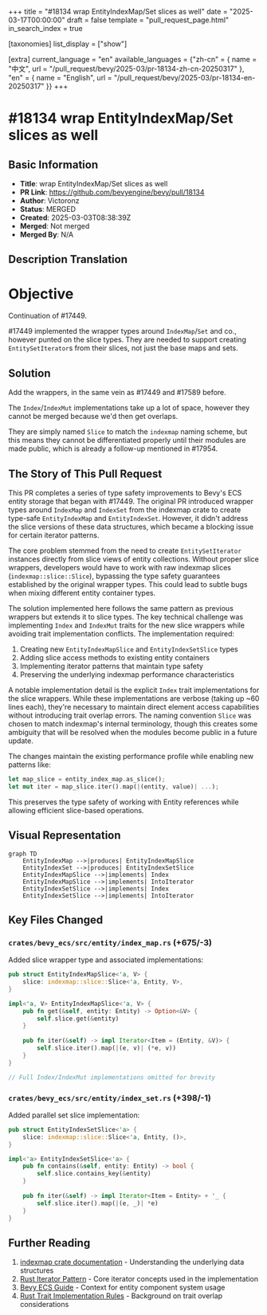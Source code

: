 +++
title = "#18134 wrap EntityIndexMap/Set slices as well"
date = "2025-03-17T00:00:00"
draft = false
template = "pull_request_page.html"
in_search_index = true

[taxonomies]
list_display = ["show"]

[extra]
current_language = "en"
available_languages = {"zh-cn" = { name = "中文", url = "/pull_request/bevy/2025-03/pr-18134-zh-cn-20250317" }, "en" = { name = "English", url = "/pull_request/bevy/2025-03/pr-18134-en-20250317" }}
+++

# #18134 wrap EntityIndexMap/Set slices as well

## Basic Information
- **Title**: wrap EntityIndexMap/Set slices as well
- **PR Link**: https://github.com/bevyengine/bevy/pull/18134
- **Author**: Victoronz
- **Status**: MERGED
- **Created**: 2025-03-03T08:38:39Z
- **Merged**: Not merged
- **Merged By**: N/A

## Description Translation
# Objective

Continuation of #17449.

#17449 implemented the wrapper types around `IndexMap`/`Set` and co., however punted on the slice types.
They are needed to support creating `EntitySetIterator`s from their slices, not just the base maps and sets.

## Solution

Add the wrappers, in the same vein as #17449 and #17589 before.

The `Index`/`IndexMut` implementations take up a lot of space, however they cannot be merged because we'd then get overlaps.

They are simply named `Slice` to match the `indexmap` naming scheme, but this means they cannot be differentiated properly until their modules are made public, which is already a follow-up mentioned in #17954.

## The Story of This Pull Request

This PR completes a series of type safety improvements to Bevy's ECS entity storage that began with #17449. The original PR introduced wrapper types around `IndexMap` and `IndexSet` from the indexmap crate to create type-safe `EntityIndexMap` and `EntityIndexSet`. However, it didn't address the slice versions of these data structures, which became a blocking issue for certain iterator patterns.

The core problem stemmed from the need to create `EntitySetIterator` instances directly from slice views of entity collections. Without proper slice wrappers, developers would have to work with raw indexmap slices (`indexmap::slice::Slice`), bypassing the type safety guarantees established by the original wrapper types. This could lead to subtle bugs when mixing different entity container types.

The solution implemented here follows the same pattern as previous wrappers but extends it to slice types. The key technical challenge was implementing `Index` and `IndexMut` traits for the new slice wrappers while avoiding trait implementation conflicts. The implementation required:

1. Creating new `EntityIndexMapSlice` and `EntityIndexSetSlice` types
2. Adding slice access methods to existing entity containers
3. Implementing iterator patterns that maintain type safety
4. Preserving the underlying indexmap performance characteristics

A notable implementation detail is the explicit `Index` trait implementations for the slice wrappers. While these implementations are verbose (taking up ~60 lines each), they're necessary to maintain direct element access capabilities without introducing trait overlap errors. The naming convention `Slice` was chosen to match indexmap's internal terminology, though this creates some ambiguity that will be resolved when the modules become public in a future update.

The changes maintain the existing performance profile while enabling new patterns like:

```rust
let map_slice = entity_index_map.as_slice();
let mut iter = map_slice.iter().map(|(entity, value)| ...);
```

This preserves the type safety of working with Entity references while allowing efficient slice-based operations.

## Visual Representation

```mermaid
graph TD
    EntityIndexMap -->|produces| EntityIndexMapSlice
    EntityIndexSet -->|produces| EntityIndexSetSlice
    EntityIndexMapSlice -->|implements| Index
    EntityIndexMapSlice -->|implements| IntoIterator
    EntityIndexSetSlice -->|implements| Index
    EntityIndexSetSlice -->|implements| IntoIterator
```

## Key Files Changed

### `crates/bevy_ecs/src/entity/index_map.rs` (+675/-3)
Added slice wrapper type and associated implementations:
```rust
pub struct EntityIndexMapSlice<'a, V> {
    slice: indexmap::slice::Slice<'a, Entity, V>,
}

impl<'a, V> EntityIndexMapSlice<'a, V> {
    pub fn get(&self, entity: Entity) -> Option<&V> {
        self.slice.get(&entity)
    }
    
    pub fn iter(&self) -> impl Iterator<Item = (Entity, &V)> {
        self.slice.iter().map(|(e, v)| (*e, v))
    }
}

// Full Index/IndexMut implementations omitted for brevity
```

### `crates/bevy_ecs/src/entity/index_set.rs` (+398/-1)
Added parallel set slice implementation:
```rust
pub struct EntityIndexSetSlice<'a> {
    slice: indexmap::slice::Slice<'a, Entity, ()>,
}

impl<'a> EntityIndexSetSlice<'a> {
    pub fn contains(&self, entity: Entity) -> bool {
        self.slice.contains_key(&entity)
    }
    
    pub fn iter(&self) -> impl Iterator<Item = Entity> + '_ {
        self.slice.iter().map(|(e, _)| *e)
    }
}
```

## Further Reading
1. [indexmap crate documentation](https://docs.rs/indexmap/latest/indexmap/) - Understanding the underlying data structures
2. [Rust Iterator Pattern](https://doc.rust-lang.org/std/iter/index.html) - Core iterator concepts used in the implementation
3. [Bevy ECS Guide](https://bevy-cheatbook.github.io/programming/ecs-intro.html) - Context for entity component system usage
4. [Rust Trait Implementation Rules](https://doc.rust-lang.org/reference/items/implementations.html) - Background on trait overlap considerations